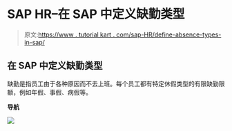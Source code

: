 # SAP HR–在 SAP 中定义缺勤类型

> 原文:[https://www . tutorial kart . com/sap-HR/define-absence-types-in-sap/](https://www.tutorialkart.com/sap-hr/define-absence-types-in-sap/)

## 在 SAP 中定义缺勤类型

缺勤是指员工由于各种原因而不去上班。每个员工都有特定休假类型的有限缺勤限额，例如年假、事假、病假等。

**导航**

[![](../Images/925da31b32d6bc3827932f6c8afb11bb.png)](https://www.tutorialkart.com/)